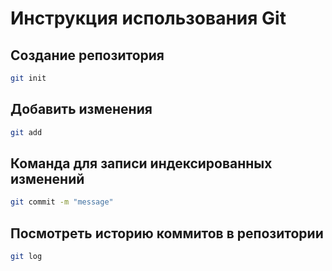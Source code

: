 # Инструкция использования Git

## Создание репозитория
```sh
git init
```

## Добавить изменения
```sh
git add
```

## Команда для записи индексированных изменений
```sh
git commit -m "message"
```

## Посмотреть историю коммитов в репозитории
```sh
git log
```
